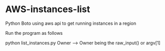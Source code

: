 # AWS-instances-list
Python Boto using aws api to get running instances in a region

Run the program as follows


python list_instances.py Owner --> Owner being the raw_input() or argv[1]
